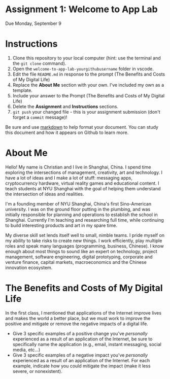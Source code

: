 # Assignment 1: Welcome to App Lab
Due Monday, September 9

# Instructions
1. Clone this repository to your local computer (hint: use the terminal and the `git clone` command).
2. Open the `welcome-to-app-lab-yourgithubusername` folder in vscode.
3. Edit the file `README.md` in response to the prompt (The Benefits and Costs of My Digital Life)
4. Replace the **About Me** section with your own. I've included my own as a template.
5. Include your answer to the Prompt (The Benefits and Costs of My Digital Life)
6. Delete the **Assignment** and **Instructions** sections.
7. `git push` your changed file - this is your assignment submission (don't forget a `commit` message)!
 
Be sure and use [markdown](https://medium.com/applab-fall-2019/homework-1-github-bootcamp-bb21077a878b) to help format your document. You can study this document and how it appears on Github to learn more.

# About Me
Hello! My name is Christian and I live in Shanghai, China. I spend time exploring the intersections of management, creativity, art and technology. I have a lot of ideas and I make a lot of stuff: messaging apps, cryptocurrency hardware, virtual reality games and educational content. I teach students at NYU Shanghai with the goal of helping them understand the intersection of ideas and realities.

I'm a founding member of NYU Shanghai, China's first Sino-American university. I was on the ground floor putting in the plumbing, and was initially responsible for planning and operations to establish the school in Shanghai. Currently I'm teaching and researching full time, while continuing to build interesting products and art in my spare time.

My diverse skill set lends itself well to small, nimble teams. I pride myself on my ability to take risks to create new things. I work efficiently, play multiple roles and speak many languages (programming, business, Chinese). I know enough about most things to sound like an expert on technology, project management, software engineering, digital prototyping, corporate and venture finance, capital markets, macroeconomics and the Chinese innovation ecosystem.

# The Benefits and Costs of My Digital Life
In the first class, I mentioned that applications of the Internet improve lives and makes the world a better place, but we must work to improve the positive and mitigate or remove the negative impacts of a digital life.

* Give 3 specific examples of a positive change you’ve *personally* experienced as a result of an application of the Internet, be sure to specifically name the application (e.g., email, instant messaging, social media, etc…)
* Give 3 specific examples of a negative impact you’ve *personally* experienced as a result of an application of the Internet. For each example, indicate how you could mitigate the impact (make it less severe, or nonexistent).







